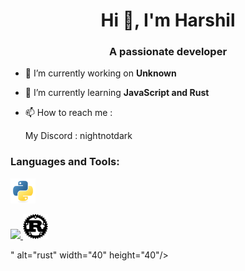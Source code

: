 <h1 align="center">Hi 👋, I'm Harshil</h1>
<h3 align="center">A passionate developer</h3>

- 🔭 I’m currently working on **Unknown**

- 🌱 I’m currently learning **JavaScript and Rust**

- 📫 How to reach me :
  
  My Discord : nightnotdark


<p align="left">
</p>

<h3 align="left">Languages and Tools:</h3>
<p align="left"> <a href="https://www.python.org" target="_blank" rel="noreferrer"> <img src="https://raw.githubusercontent.com/devicons/devicon/master/icons/python/python-original.svg" alt="python" width="40" height="40"/> </a> </p>
<p align="left"> <a href="https://www.rust-lang.org" target="_blank" rel="noreferrer"> <img src="<p align="left"> <a href="https://www.rust-lang.org" target="_blank" rel="noreferrer"> <img src="https://raw.githubusercontent.com/devicons/devicon/master/icons/rust/rust-plain.svg" alt="rust" width="40" height="40"/> </a> </p>
" alt="rust" width="40" height="40"/> </a> </p>

